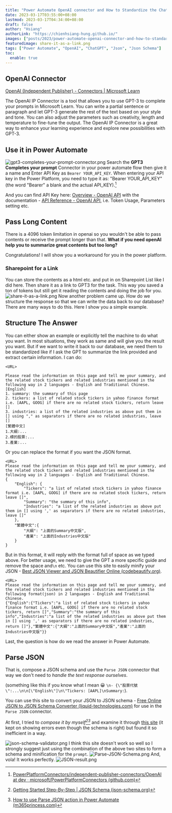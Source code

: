 ```yaml
---
title: "Power Automate OpenAI connector and How to Standardize the ChatGPT Response to JSON Format"
date: 2023-03-17T03:55:00+08:00
lastmod: 2023-03-17T04:34:00+08:00
draft: false
author: "Hsiang"
authorLink: "https://chienhsiang-hung.github.io/"
images: ["posts/2023/power-automate-openai-connector-and-how-to-standardize-the-chatgpt-response-to-json-format/share-it-as-a-link.png"]
featuredimage: share-it-as-a-link.png
tags: ["Power Automate", "OpenAI", "ChatGPT", "Json", "Json Schema"]
toc:
  enable: true
---
```

## OpenAI Connector
[OpenAI (Independent Publisher) - Connectors | Microsoft Learn](https://learn.microsoft.com/en-us/connectors/openaiip/#gpt3-completes-your-prompt)

The OpenAI IP Connector is a tool that allows you to use GPT-3 to complete your prompts in Microsoft Learn. You can write a partial sentence or paragraph and let GPT-3 generate the rest of the text based on your style and tone. You can also adjust the parameters such as creativity, length and temperature to fine-tune the output. The OpenAI IP Connector is a great way to enhance your learning experience and explore new possibilities with GPT-3.

## Use it in Power Automate
![gpt3-completes-your-prompt-connector.png](gpt3-completes-your-prompt-connector.png "gpt3-completes-your-prompt-connector")
Search the **GPT3 Completes your prompt** Connector in your power automate flow then give it a name and Enter API Key as `Bearer YOUR_API_KEY`. When entering your API key in the Power Platform, you need to type it as: "Bearer YOUR_API_KEY" (the word "Bearer" a blank and the actual API_KEY).[^OpenAI]
[^OpenAI]: [PowerPlatformConnectors/independent-publisher-connectors/OpenAI at dev · microsoft/PowerPlatformConnectors (github.com)](https://github.com/microsoft/PowerPlatformConnectors/tree/dev/independent-publisher-connectors/OpenAI)

And you can find API Key here: [Overview - OpenAI API](https://platform.openai.com/) with the documentation - [API Reference - OpenAI API](https://platform.openai.com/docs/api-reference/completions/create), i.e. Token Usage, Parameters setting etc.

## Pass Long Content
There is a 4096 token limitation in openai so you wouldn't be able to pass contents or receive the prompt longer than that. **What if you need openAI help you to summarize great contents but too long?**

Congratulations! I will show you a workaround for you in the power platform.
### Sharepoint for a Link
You can store the contents as a html etc. and put in on Sharepoint List like I did here. Then share it as a link to GPT3 for the task. This way you saved a ton of tokens but still get it reading the contents and doing the job for you.
![share-it-as-a-link.png](share-it-as-a-link.png "share-it-as-a-link")
Now another problem came up. How do we structure the response so that we can write the data back to our database? There are many ways to do this. Here I show you a simple example.

## Structure The Answer
You can either show an example or explicitly tell the machine to do what you want. In most situations, they work as same and will give you the result you want. But if we want to write it back to our database, we need them to be standardized like if I ask the GPT to summarize the link provided and extract certain information. I can do:
```
<URL>

Please read the information on this page and tell me your summary, and the related stock tickers and related industries mentioned in the following way in 2 languages - English and Traditional Chinese.
[English]
1. summary: the summary of this page
2. tickers: a list of related stock tickers in yahoo finance format i.e. [AAPL, GOOG] if there are no related stock tickers, return leave []
3. industries: a list of the related industries as above put them in [] using "," as separators if there are no related industries, leave []
[繁體中文]
1.大綱:...
2.標的股票:...
3.產業:...
```
Or you can replace the format if you want the JSON format.
```
<URL>
Please read the information on this page and tell me your summary, and the related stock tickers and related industries mentioned in the following way in 2 languages - English and Traditional Chinese.
{
    "English": {
        "Tickers": "a list of related stock tickers in yahoo finance format i.e. [AAPL, GOOG] if there are no related stock tickers, return leave []",
        "Summary": "the summary of this info",
        "Industries": "a list of the related industries as above put them in [] using ',' as separators if there are no related industries, leave []"
    },
    "繁體中文":{
        "大綱": "上面的Summary中文版",
        "產業": "上面的Industries中文版"
    }
}
```
But in this format, it will reply with the format full of space as we typed above. For better usage, we need to give the GPT a more specific guide and remove the space and`\n` etc. You can use this site to easily minify your JSON - [Best JSON Viewer and JSON Beautifier Online (codebeautify.org)](https://codebeautify.org/jsonviewer).
```
<URL>
Please read the information on this page and tell me your summary, and the related stock tickers and related industries mentioned in the following format(json) in 2 languages - English and Traditional Chinese.
{"English":{"Tickers":"a list of related stock tickers in yahoo finance format i.e. [AAPL, GOOG] if there are no related stock tickers, return []","Summary":"the summary of this info","Industries":"a list of the related industries as above put them in [] using ',' as separators if there are no related industries, return []"},"繁體中文":{"大綱":"上面的Summary中文版","產業":"上面的Industries中文版"}}
```
Last, the question is how do we read the answer in Power Automate.
## Parse JSON
That is, compose a JSON schema and use the `Parse JSON` connector that way we don't need to *handle the text response ourselves*.

(something like this if you know what I mean :grinning: `\n- {\"股票代號\":...\n\n[\"English\"]\n\"Tickers: [AAPL]\nSummary:`).

You can use this site to convert your JSON to JSON schema - [Free Online JSON to JSON Schema Converter (liquid-technologies.com)](https://www.liquid-technologies.com/online-json-to-schema-converter) for use in the `Parse JSON` connector.

At first, I tried to *compose it by myself[^json-schema.org][^Parse-JSON-action]* and examine it through [this site](https://www.liquid-technologies.com/online-json-to-schema-converter) (it kept on showing errors even though the schema is right) but found it so inefficient in a way.
[^json-schema.org]: [Getting Started Step-By-Step | JSON Schema (json-schema.org)](https://json-schema.org/learn/getting-started-step-by-step.html)
[^Parse-JSON-action]: [How to use Parse JSON action in Power Automate (m365princess.com)](https://www.m365princess.com/blogs/2021-02-08-how-to-use-parse-json-action-in-power-automate/)

![json-schema-validator.png](json-schema-validator.png "json-schema-validator")
I think this site doesn't work so well so I strongly suggest just using the combination of the above two sites to form a schema and minification for the `prompt`.
![Parse-JSON-Schema.png](Parse-JSON-Schema.png "Parse-JSON-Schema")
And, vola! It works perfectly.
![JSON-result.png](JSON-result.png "JSON-result")